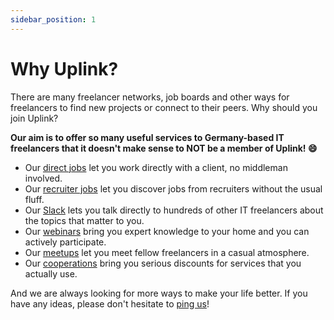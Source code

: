 ```yaml
---
sidebar_position: 1
---
```


# Why Uplink?

There are many freelancer networks, job boards and other ways for freelancers to find new projects or connect to their peers. Why should you join Uplink?

**Our aim is to offer so many useful services to Germany-based IT freelancers that it doesn't make sense to NOT be a member of Uplink! 😄**

* Our [direct jobs](direct-jobs.md) let you work directly with a client, no middleman involved.
* Our [recruiter jobs](recruiter-jobs.md) let you discover jobs from recruiters without the usual fluff.
* Our [Slack](our-slack.md) lets you talk directly to hundreds of other IT freelancers about the topics that matter to you.
* Our [webinars](webinars.md) bring you expert knowledge to your home and you can actively participate.
* Our [meetups](meetups.md) let you meet fellow freelancers in a casual atmosphere.
* Our [cooperations](cooperations.md) bring you serious discounts for services that you actually use.

And we are always looking for more ways to make your life better. If you have any ideas, please don't hesitate to [ping us](mailto:hello@uplink.tech)!
